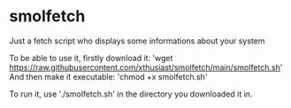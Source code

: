 # smolfetch
Just a fetch script who displays some informations about your system

To be able to use it, firstly download it:
'wget https://raw.githubusercontent.com/xthusiast/smolfetch/main/smolfetch.sh'
And then make it executable:
'chmod +x smolfetch.sh'

To run it, use './smolfetch.sh' in the directory you downloaded it in.
